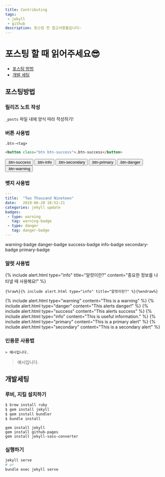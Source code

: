 ```yaml
---
title: Contributing
tags: 
 - jekyll
 - github
description: 포스팅 전 참고사항들입니다✨
---
```


# 포스팅 할 때 읽어주세요😎

* [포스팅 방법](#포스팅방법)
* [개발 세팅](#개발세팅)

## 포스팅방법

### 릴리즈 노트 작성

`_posts` 파일 내에 양식 따라 작성하기!

### 버튼 사용법

`.btn-<tag>`

```html
<button class="btn btn-success">.btn-success</button>
```

<button class="btn btn-success">.btn-success</button>
<button class="btn btn-info">.btn-info</button>
<button class="btn btn-secondary">.btn-secondary</button>
<button class="btn btn-primary">.btn-primary</button>
<button class="btn btn-danger">.btn-danger</button>
<button class="btn btn-warning">.btn-warning</button>

### 뱃지 사용법

```yaml
---
title:  "Two Thousand Nineteen"
date:   2019-06-28 18:52:21
categories: jekyll update
badges:
 - type: warning
   tag: warning-badge
 - type: danger
   tag: danger-badge
---
```

<span class="badge badge-warning">warning-badge</span>
<span class="badge badge-danger">danger-badge</span>
<span class="badge badge-success">success-badge</span>
<span class="badge badge-info">info-badge</span>
<span class="badge badge-secondary">secondary-badge</span>
<span class="badge badge-primary">primary-badge</span>

### 알럿 사용법

{% include alert.html type="info" title="알럿이란?" content="중요한 정보를 나타낼 때 사용해요!" %}

```
{%raw%}{% include alert.html type="info" title="알럿이란?" %}{%endraw%}
```

{% include alert.html type="warning" content="This is a warning" %}
{% include alert.html type="danger" content="This alerts danger!" %}
{% include alert.html type="success" content="This alerts success" %}
{% include alert.html type="info" content="This is useful information." %}
{% include alert.html type="primary" content="This is a primary alert" %}
{% include alert.html type="secondary" content="This is a secondary alert" %}

### 인용문 사용법

```
> 예시입니다.
```

> 예시입니다.

## 개발세팅
### 루비, 지킬 설치하기

```bash
$ brew install ruby
$ gem install jekyll
$ gem install bundler
$ bundle install
```

```
gem install jekyll
gem install github-pages
gem install jekyll-sass-converter
```

### 실행하기

```bash
jekyll serve
# or
bundle exec jekyll serve
```
